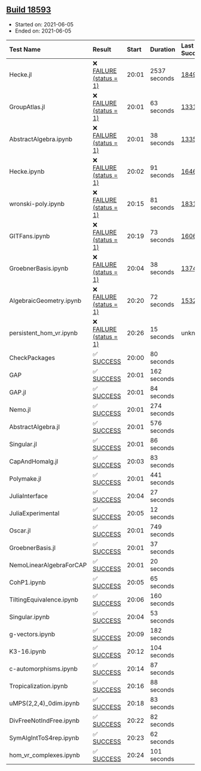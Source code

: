 ## [Build 18593](https://oscarci.mathematik.uni-kl.de/job/oscar/18593/)

* Started on: 2021-06-05
* Ended on: 2021-06-05

| Test Name    | Result | Start | Duration | Last Success | First Failure |
|:-------------|:-------|:------|:---------|:-------------|:--------------|
| Hecke.jl | ❌ [FAILURE (status = 1)](https://oscarci.mathematik.uni-kl.de/job/oscar/18593/artifact/logs/build-18593/Hecke.jl.log) | 20:01 | 2537 seconds | [18490](https://oscarci.mathematik.uni-kl.de/job/oscar/18490/) | [18491](https://oscarci.mathematik.uni-kl.de/job/oscar/18491/) |
| GroupAtlas.jl | ❌ [FAILURE (status = 1)](https://oscarci.mathematik.uni-kl.de/job/oscar/18593/artifact/logs/build-18593/GroupAtlas.jl.log) | 20:01 | 63 seconds | [13311](https://oscarci.mathematik.uni-kl.de/job/oscar/13311/) | [13312](https://oscarci.mathematik.uni-kl.de/job/oscar/13312/) |
| AbstractAlgebra.ipynb | ❌ [FAILURE (status = 1)](https://oscarci.mathematik.uni-kl.de/job/oscar/18593/artifact/logs/build-18593/AbstractAlgebra.ipynb.log) | 20:01 | 38 seconds | [13355](https://oscarci.mathematik.uni-kl.de/job/oscar/13355/) | [13356](https://oscarci.mathematik.uni-kl.de/job/oscar/13356/) |
| Hecke.ipynb | ❌ [FAILURE (status = 1)](https://oscarci.mathematik.uni-kl.de/job/oscar/18593/artifact/logs/build-18593/Hecke.ipynb.log) | 20:02 | 91 seconds | [16463](https://oscarci.mathematik.uni-kl.de/job/oscar/16463/) | [16464](https://oscarci.mathematik.uni-kl.de/job/oscar/16464/) |
| wronski-poly.ipynb | ❌ [FAILURE (status = 1)](https://oscarci.mathematik.uni-kl.de/job/oscar/18593/artifact/logs/build-18593/wronski-poly.ipynb.log) | 20:15 | 81 seconds | [18314](https://oscarci.mathematik.uni-kl.de/job/oscar/18314/) | [18315](https://oscarci.mathematik.uni-kl.de/job/oscar/18315/) |
| GITFans.ipynb | ❌ [FAILURE (status = 1)](https://oscarci.mathematik.uni-kl.de/job/oscar/18593/artifact/logs/build-18593/GITFans.ipynb.log) | 20:19 | 73 seconds | [16068](https://oscarci.mathematik.uni-kl.de/job/oscar/16068/) | [16069](https://oscarci.mathematik.uni-kl.de/job/oscar/16069/) |
| GroebnerBasis.ipynb | ❌ [FAILURE (status = 1)](https://oscarci.mathematik.uni-kl.de/job/oscar/18593/artifact/logs/build-18593/GroebnerBasis.ipynb.log) | 20:04 | 38 seconds | [13748](https://oscarci.mathematik.uni-kl.de/job/oscar/13748/) | [13749](https://oscarci.mathematik.uni-kl.de/job/oscar/13749/) |
| AlgebraicGeometry.ipynb | ❌ [FAILURE (status = 1)](https://oscarci.mathematik.uni-kl.de/job/oscar/18593/artifact/logs/build-18593/AlgebraicGeometry.ipynb.log) | 20:20 | 72 seconds | [15322](https://oscarci.mathematik.uni-kl.de/job/oscar/15322/) | [15323](https://oscarci.mathematik.uni-kl.de/job/oscar/15323/) |
| persistent_hom_vr.ipynb | ❌ [FAILURE (status = 1)](https://oscarci.mathematik.uni-kl.de/job/oscar/18593/artifact/logs/build-18593/persistent_hom_vr.ipynb.log) | 20:26 | 15 seconds | unknown | unknown |
| CheckPackages | ✅ [SUCCESS](https://oscarci.mathematik.uni-kl.de/job/oscar/18593/artifact/logs/build-18593/CheckPackages.log) | 20:00 | 80 seconds |  |  |
| GAP | ✅ [SUCCESS](https://oscarci.mathematik.uni-kl.de/job/oscar/18593/artifact/logs/build-18593/GAP.log) | 20:01 | 162 seconds |  |  |
| GAP.jl | ✅ [SUCCESS](https://oscarci.mathematik.uni-kl.de/job/oscar/18593/artifact/logs/build-18593/GAP.jl.log) | 20:01 | 84 seconds |  |  |
| Nemo.jl | ✅ [SUCCESS](https://oscarci.mathematik.uni-kl.de/job/oscar/18593/artifact/logs/build-18593/Nemo.jl.log) | 20:01 | 274 seconds |  |  |
| AbstractAlgebra.jl | ✅ [SUCCESS](https://oscarci.mathematik.uni-kl.de/job/oscar/18593/artifact/logs/build-18593/AbstractAlgebra.jl.log) | 20:01 | 576 seconds |  |  |
| Singular.jl | ✅ [SUCCESS](https://oscarci.mathematik.uni-kl.de/job/oscar/18593/artifact/logs/build-18593/Singular.jl.log) | 20:01 | 86 seconds |  |  |
| CapAndHomalg.jl | ✅ [SUCCESS](https://oscarci.mathematik.uni-kl.de/job/oscar/18593/artifact/logs/build-18593/CapAndHomalg.jl.log) | 20:03 | 83 seconds |  |  |
| Polymake.jl | ✅ [SUCCESS](https://oscarci.mathematik.uni-kl.de/job/oscar/18593/artifact/logs/build-18593/Polymake.jl.log) | 20:01 | 441 seconds |  |  |
| JuliaInterface | ✅ [SUCCESS](https://oscarci.mathematik.uni-kl.de/job/oscar/18593/artifact/logs/build-18593/JuliaInterface.log) | 20:04 | 27 seconds |  |  |
| JuliaExperimental | ✅ [SUCCESS](https://oscarci.mathematik.uni-kl.de/job/oscar/18593/artifact/logs/build-18593/JuliaExperimental.log) | 20:05 | 12 seconds |  |  |
| Oscar.jl | ✅ [SUCCESS](https://oscarci.mathematik.uni-kl.de/job/oscar/18593/artifact/logs/build-18593/Oscar.jl.log) | 20:01 | 749 seconds |  |  |
| GroebnerBasis.jl | ✅ [SUCCESS](https://oscarci.mathematik.uni-kl.de/job/oscar/18593/artifact/logs/build-18593/GroebnerBasis.jl.log) | 20:01 | 37 seconds |  |  |
| NemoLinearAlgebraForCAP | ✅ [SUCCESS](https://oscarci.mathematik.uni-kl.de/job/oscar/18593/artifact/logs/build-18593/NemoLinearAlgebraForCAP.log) | 20:01 | 20 seconds |  |  |
| CohP1.ipynb | ✅ [SUCCESS](https://oscarci.mathematik.uni-kl.de/job/oscar/18593/artifact/logs/build-18593/CohP1.ipynb.log) | 20:05 | 65 seconds |  |  |
| TiltingEquivalence.ipynb | ✅ [SUCCESS](https://oscarci.mathematik.uni-kl.de/job/oscar/18593/artifact/logs/build-18593/TiltingEquivalence.ipynb.log) | 20:06 | 160 seconds |  |  |
| Singular.ipynb | ✅ [SUCCESS](https://oscarci.mathematik.uni-kl.de/job/oscar/18593/artifact/logs/build-18593/Singular.ipynb.log) | 20:04 | 53 seconds |  |  |
| g-vectors.ipynb | ✅ [SUCCESS](https://oscarci.mathematik.uni-kl.de/job/oscar/18593/artifact/logs/build-18593/g-vectors.ipynb.log) | 20:09 | 182 seconds |  |  |
| K3-16.ipynb | ✅ [SUCCESS](https://oscarci.mathematik.uni-kl.de/job/oscar/18593/artifact/logs/build-18593/K3-16.ipynb.log) | 20:12 | 104 seconds |  |  |
| c-automorphisms.ipynb | ✅ [SUCCESS](https://oscarci.mathematik.uni-kl.de/job/oscar/18593/artifact/logs/build-18593/c-automorphisms.ipynb.log) | 20:14 | 87 seconds |  |  |
| Tropicalization.ipynb | ✅ [SUCCESS](https://oscarci.mathematik.uni-kl.de/job/oscar/18593/artifact/logs/build-18593/Tropicalization.ipynb.log) | 20:16 | 88 seconds |  |  |
| uMPS(2,2,4)_0dim.ipynb | ✅ [SUCCESS](https://oscarci.mathematik.uni-kl.de/job/oscar/18593/artifact/logs/build-18593/uMPS-2-2-4-_0dim.ipynb.log) | 20:18 | 83 seconds |  |  |
| DivFreeNotIndFree.ipynb | ✅ [SUCCESS](https://oscarci.mathematik.uni-kl.de/job/oscar/18593/artifact/logs/build-18593/DivFreeNotIndFree.ipynb.log) | 20:22 | 82 seconds |  |  |
| SymAlgIntToS4rep.ipynb | ✅ [SUCCESS](https://oscarci.mathematik.uni-kl.de/job/oscar/18593/artifact/logs/build-18593/SymAlgIntToS4rep.ipynb.log) | 20:23 | 62 seconds |  |  |
| hom_vr_complexes.ipynb | ✅ [SUCCESS](https://oscarci.mathematik.uni-kl.de/job/oscar/18593/artifact/logs/build-18593/hom_vr_complexes.ipynb.log) | 20:24 | 101 seconds |  |  |
